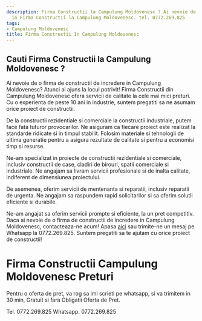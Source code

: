 ```yaml
---
description: Firma Constructii la Campulung Moldovenesc ? Ai nevoie de un profesionist
  in Firma Constructii la Campulung Moldovenesc. tel. 0772.269.825
tags:
- Campulung Moldovenesc
title: Firma Constructii In Campulung Moldovenesc
---
```



## Cauti Firma Constructii la Campulung Moldovenesc ?

Ai nevoie de o firma de constructii de incredere in Campulung Moldovenesc? Atunci ai ajuns la locul potrivit! Firma Constructii din Campulung Moldovenesc ofera servicii de calitate la cele mai mici preturi. Cu o experienta de peste 10 ani in industrie, suntem pregatiti sa ne asumam orice proiect de constructii.

De la constructii rezidentiale si comerciale la constructii industriale, putem face fata tuturor provocarilor. Ne asiguram ca fiecare proiect este realizat la standarde ridicate si in timpul stabilit. Folosim materiale si tehnologii de ultima generatie pentru a asigura rezultate de calitate si pentru a economisi timp si resurse.

Ne-am specializat in proiecte de constructii rezidentiale si comerciale, inclusiv constructii de case, cladiri de birouri, spatii comerciale si industriale. Ne angajam sa livram servicii profesionale si de inalta calitate, indiferent de dimensiunea proiectului.

De asemenea, oferim servicii de mentenanta si reparatii, inclusiv reparatii de urgenta. Ne angajam sa raspundem rapid solicitarilor si sa oferim solutii eficiente si durabile.

Ne-am angajat sa oferim servicii prompte si eficiente, la un pret competitiv. Daca ai nevoie de o firma de constructii de incredere in Campulung Moldovenesc, contacteaza-ne acum! Apasa <a href="http://www.firmaconstructii.ro">aici</a> sau trimite-ne un mesaj pe Whatsapp la 0772.269.825. Suntem pregatiti sa te ajutam cu orice proiect de constructii!

# Firma Constructii Campulung Moldovenesc Preturi
Pentru o oferta de pret, va rog sa imi scrieti pe whatsapp, si va trimitem in 30 min, Gratuit si fara Obligatii Oferta de Pret.

Tel. 0772.269.825
Whatsapp. 0772.269.825